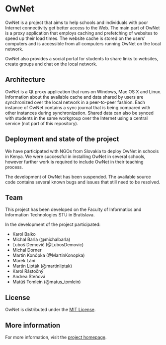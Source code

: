 OwNet
=========

OwNet is a project that aims to help schools and individuals with poor
Internet connectivity get better access to the Web.
The main part of OwNet is a proxy application that employs caching and
prefetching of websites to speed up their load times.
The website cache is stored on the users' computers and is accessible from all
computers running OwNet on the local network.

OwNet also provides a social portal for students to share links to
websites, create groups and chat on the local network.

## Architecture

OwNet is a Qt proxy application that runs on Windows, Mac OS X and Linux.
Information about the available cache and data shared by users are synchronized
over the local network in a peer-to-peer fashion.
Each instance of OwNet contains a sync journal that is being compared with other
instances during synchronization.
Shared data can also be synced with students in the same workgroup over the
Internet using a central service (not part of this repository).

## Deployment and state of the project

We have participated with NGOs from Slovakia to deploy OwNet in schools in Kenya.
We were successful in installing OwNet in several schools, however further work
is required to include OwNet in their teaching process.

The development of OwNet has been suspended.
The available source code contains several known bugs and issues that still need
to be resolved.

## Team

This project has been developed on the Faculty of Informatics and Information
Technologies STU in Bratislava.

In the development of the project participated:

- Karol Balko
- Michal Barla (@michalbarla)
- Ľuboš Demovič (@LubosDemovic)
- Michal Dorner
- Martin Konôpka (@MartinKonopka)
- Marek Láni
- Martin Lipták (@martinliptak)
- Karol Rástočný
- Andrea Šteňová
- Matúš Tomlein (@matus_tomlein)

## License

OwNet is distributed under the [MIT License](http://opensource.org/licenses/MIT).

## More information

For more information, visit the [project homepage](http://ownet.fiit.stuba.sk/).
